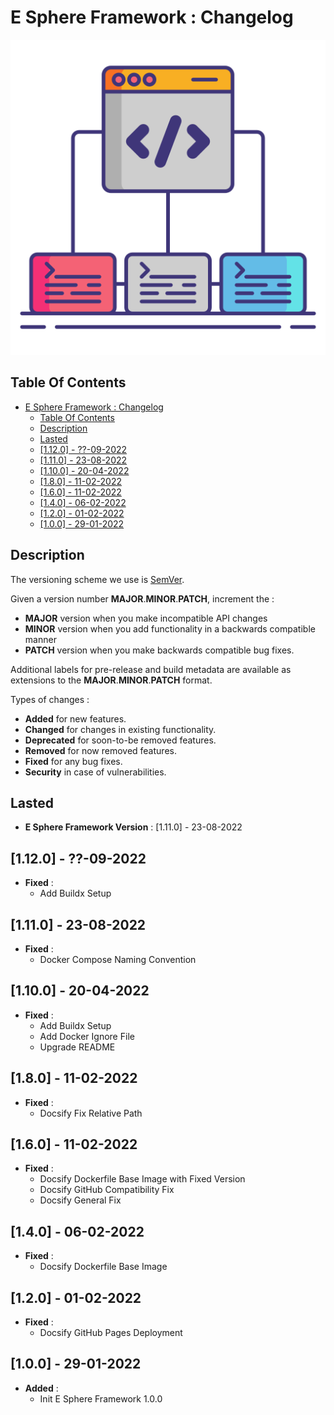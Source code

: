 # E Sphere Framework : Changelog

![Icon](./icon.png)

## Table Of Contents

- [E Sphere Framework : Changelog](#e-sphere-framework--changelog)
  - [Table Of Contents](#table-of-contents)
  - [Description](#description)
  - [Lasted](#lasted)
  - [[1.12.0] - ??-09-2022](#1120----09-2022)
  - [[1.11.0] - 23-08-2022](#1110---23-08-2022)
  - [[1.10.0] - 20-04-2022](#1100---20-04-2022)
  - [[1.8.0] - 11-02-2022](#180---11-02-2022)
  - [[1.6.0] - 11-02-2022](#160---11-02-2022)
  - [[1.4.0] - 06-02-2022](#140---06-02-2022)
  - [[1.2.0] - 01-02-2022](#120---01-02-2022)
  - [[1.0.0] - 29-01-2022](#100---29-01-2022)

## Description

The versioning scheme we use is [SemVer](http://semver.org/).

Given a version number **MAJOR**.**MINOR**.**PATCH**, increment the :

- **MAJOR** version when you make incompatible API changes
- **MINOR** version when you add functionality in a backwards compatible manner
- **PATCH** version when you make backwards compatible bug fixes.

Additional labels for pre-release and build metadata are available as extensions to the **MAJOR**.**MINOR**.**PATCH** format.

Types of changes :

- **Added** for new features.
- **Changed** for changes in existing functionality.
- **Deprecated** for soon-to-be removed features.
- **Removed** for now removed features.
- **Fixed** for any bug fixes.
- **Security** in case of vulnerabilities.

## Lasted

- **E Sphere Framework Version** : [1.11.0] - 23-08-2022

## [1.12.0] - ??-09-2022

- **Fixed** :
  - Add Buildx Setup

## [1.11.0] - 23-08-2022

- **Fixed** :
  - Docker Compose Naming Convention

## [1.10.0] - 20-04-2022

- **Fixed** :
  - Add Buildx Setup
  - Add Docker Ignore File
  - Upgrade README

## [1.8.0] - 11-02-2022

- **Fixed** :
  - Docsify Fix Relative Path

## [1.6.0] - 11-02-2022

- **Fixed** :
  - Docsify Dockerfile Base Image with Fixed Version
  - Docsify GitHub Compatibility Fix
  - Docsify General Fix

## [1.4.0] - 06-02-2022

- **Fixed** :
  - Docsify Dockerfile Base Image

## [1.2.0] - 01-02-2022

- **Fixed** :
  - Docsify GitHub Pages Deployment

## [1.0.0] - 29-01-2022

- **Added** :
  - Init E Sphere Framework 1.0.0
